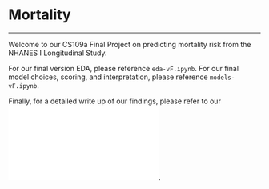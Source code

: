 # Mortality

***

Welcome to our CS109a Final Project on predicting mortality risk from the NHANES I Longitudinal Study.

For our final version EDA, please reference ```eda-vF.ipynb```. For our final model choices, scoring, and interpretation, please reference ```models-vF.ipynb```.

Finally, for a detailed write up of our findings, please refer to our ![final report](./CS109a_Project.pdf).
